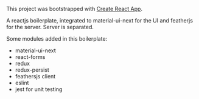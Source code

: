 This project was bootstrapped with [Create React App](https://github.com/facebookincubator/create-react-app).

A reactjs boilerplate, integrated to material-ui-next for the UI and featherjs for the server. Server is separated.

Some modules added in this boilerplate:
- material-ui-next
- react-forms
- redux
- redux-persist
- feathersjs client
- eslint
- jest for unit testing

